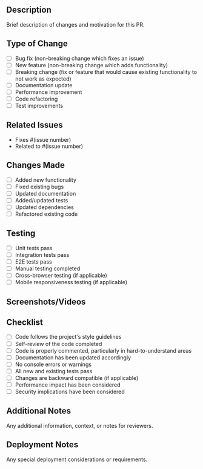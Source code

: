 ## Description
Brief description of changes and motivation for this PR.

## Type of Change
- [ ] Bug fix (non-breaking change which fixes an issue)
- [ ] New feature (non-breaking change which adds functionality)
- [ ] Breaking change (fix or feature that would cause existing functionality to not work as expected)
- [ ] Documentation update
- [ ] Performance improvement
- [ ] Code refactoring
- [ ] Test improvements

## Related Issues
- Fixes #(issue number)
- Related to #(issue number)

## Changes Made
- [ ] Added new functionality
- [ ] Fixed existing bugs
- [ ] Updated documentation
- [ ] Added/updated tests
- [ ] Updated dependencies
- [ ] Refactored existing code

## Testing
- [ ] Unit tests pass
- [ ] Integration tests pass
- [ ] E2E tests pass
- [ ] Manual testing completed
- [ ] Cross-browser testing (if applicable)
- [ ] Mobile responsiveness testing (if applicable)

## Screenshots/Videos
<!-- Add screenshots or videos demonstrating the changes -->

## Checklist
- [ ] Code follows the project's style guidelines
- [ ] Self-review of the code completed
- [ ] Code is properly commented, particularly in hard-to-understand areas
- [ ] Documentation has been updated accordingly
- [ ] No console errors or warnings
- [ ] All new and existing tests pass
- [ ] Changes are backward compatible (if applicable)
- [ ] Performance impact has been considered
- [ ] Security implications have been considered

## Additional Notes
Any additional information, context, or notes for reviewers.

## Deployment Notes
Any special deployment considerations or requirements.
